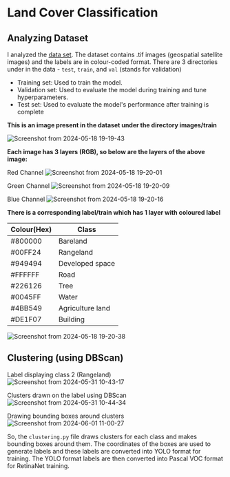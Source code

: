 # Land Cover Classification

## Analyzing Dataset

I analyzed the [data set](https://www.kaggle.com/datasets/aletbm/global-land-cover-mapping-openearthmap).
The dataset contains .tif images (geospatial satellite images) and the labels are in colour-coded format.
There are 3 directories under in the data - `test`, `train`, and `val` (stands for validation)
- Training set: Used to train the model.
- Validation set: Used to evaluate the model during training and tune hyperparameters.
- Test set: Used to evaluate the model's performance after training is complete

**This is an image present in the dataset under the directory images/train**

![Screenshot from 2024-05-18 19-19-43](https://github.com/abhisheks008/DL-Simplified/assets/146760434/82b95f82-e6b5-4265-89d6-e97c12b849dd)

**Each image has 3 layers (RGB), so below are the layers of the above image:**

Red Channel
![Screenshot from 2024-05-18 19-20-01](https://github.com/abhisheks008/DL-Simplified/assets/146760434/ec853ed6-b71c-4bbe-93ee-58ecce692b45)

Green Channel
![Screenshot from 2024-05-18 19-20-09](https://github.com/abhisheks008/DL-Simplified/assets/146760434/6e521154-e053-455d-9846-b7e324a8ec1e)

Blue Channel
![Screenshot from 2024-05-18 19-20-16](https://github.com/abhisheks008/DL-Simplified/assets/146760434/77b834e0-ea67-4a78-9917-144f9f9f39df)

**There is a corresponding label/train which has 1 layer with coloured label**

Colour(Hex)  | Class|
-------------|----------|
#800000	     |	Bareland |
#00FF24	     |	Rangeland |
#949494	     |	Developed space |
#FFFFFF	     |	Road |
#226126	     |	Tree |
#0045FF	     |	Water |
#4BB549	     |	Agriculture land |
#DE1F07	     |	Building |

![Screenshot from 2024-05-18 19-20-38](https://github.com/abhisheks008/DL-Simplified/assets/146760434/f87a5c3e-2ad7-495d-8472-aee35c3e30e8)

## Clustering (using DBScan)

Label displaying class 2 (Rangeland)
![Screenshot from 2024-05-31 10-43-17](https://github.com/abhisheks008/DL-Simplified/assets/146760434/cd5a808e-760d-465d-877e-a85fe76979e8)

Clusters drawn on the label using DBScan
![Screenshot from 2024-05-31 10-44-34](https://github.com/abhisheks008/DL-Simplified/assets/146760434/096187d0-1fcb-489c-9161-d28ca9d8d6c1)

Drawing bounding boxes around clusters
![Screenshot from 2024-06-01 11-00-27](https://github.com/abhisheks008/DL-Simplified/assets/146760434/a9867f79-698b-48ef-8751-cf118fb138a5)

So, the `clustering.py` file draws clusters for each class and makes bounding boxes around them. The coordinates of the boxes are used to generate labels and these labels are converted into YOLO format for training.
The YOLO format labels are then converted into Pascal VOC format for RetinaNet training.

